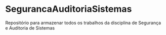 # SegurancaAuditoriaSistemas
Repositório para armazenar todos os trabalhos da disciplina de Segurança e Auditoria de Sistemas
